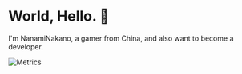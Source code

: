 # World, Hello. 👋

I'm NanamiNakano, a gamer from China, and also want to become a developer.

![Metrics](https://metrics.lecoq.io/NanamiNakano?template=classic&base=header%2C%20activity%2C%20community%2C%20repositories%2C%20metadata&base.indepth=false&base.hireable=false&base.skip=false&config.timezone=Asia%2FShanghai)

